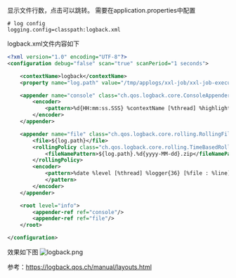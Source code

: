 显示文件行数，点击可以跳转。
需要在application.properties中配置
```
# log config
logging.config=classpath:logback.xml
```
logback.xml文件内容如下
```xml
<?xml version="1.0" encoding="UTF-8"?>
<configuration debug="false" scan="true" scanPeriod="1 seconds">

    <contextName>logback</contextName>
    <property name="log.path" value="/tmp/applogs/xxl-job/xxl-job-executor-sample-springboot.log"/>

    <appender name="console" class="ch.qos.logback.core.ConsoleAppender">
        <encoder>
            <pattern>%d{HH:mm:ss.SSS} %contextName [%thread] %highlight(%-5level) %yellow(at %class.%method) \(%file:%line\)  - %msg%n</pattern>
        </encoder>
    </appender>

    <appender name="file" class="ch.qos.logback.core.rolling.RollingFileAppender">
        <file>${log.path}</file>
        <rollingPolicy class="ch.qos.logback.core.rolling.TimeBasedRollingPolicy">
            <fileNamePattern>${log.path}.%d{yyyy-MM-dd}.zip</fileNamePattern>
        </rollingPolicy>
        <encoder>
            <pattern>%date %level [%thread] %logger{36} [%file : %line] %msg%n
            </pattern>
        </encoder>
    </appender>

    <root level="info">
        <appender-ref ref="console"/>
        <appender-ref ref="file"/>
    </root>

</configuration>
```
效果如下图
![logback.png](https://upload-images.jianshu.io/upload_images/9710002-333e4bc951ee506f.png?imageMogr2/auto-orient/strip%7CimageView2/2/w/1240)

参考：https://logback.qos.ch/manual/layouts.html